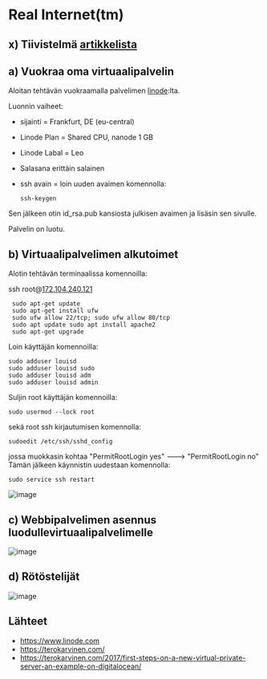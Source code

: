 # Real Internet(tm)

## x) Tiivistelmä [artikkelista](https://terokarvinen.com/2017/first-steps-on-a-new-virtual-private-server-an-example-on-digitalocean/)

## a) Vuokraa oma virtuaalipalvelin

Aloitan tehtävän vuokraamalla palvelimen [linode](https://www.linode.com):lta.

Luonnin vaiheet:

 - sijainti = Frankfurt, DE (eu-central)
 - Linode Plan = Shared CPU, nanode 1 GB
 - Linode Labal = Leo
 - Salasana erittäin salainen
 - ssh avain = loin uuden avaimen komennolla:

       ssh-keygen
       
Sen jälkeen otin id_rsa.pub kansiosta julkisen avaimen ja lisäsin sen sivulle.

Palvelin on luotu.


## b) Virtuaalipalvelimen alkutoimet



Alotin tehtävän terminaalissa komennoilla:

ssh root@[172.104.240.121](http://172.104.240.121)

     sudo apt-get update
     sudo apt-get install ufw
     sudo ufw allow 22/tcp; sudo ufw allow 80/tcp
     sudo apt update sudo apt install apache2
     sudo apt-get upgrade
        
Loin käyttäjän komennoilla:

    sudo adduser louisd
    sudo adduser louisd sudo
    sudo adduser louisd adm
    sudo adduser louisd admin
    
Suljin root käyttäjän komennoilla:

    sudo usermod --lock root

sekä root ssh kirjautumisen komennolla: 

    sudoedit /etc/ssh/sshd_config
    
jossa muokkasin kohtaa "PermitRootLogin yes" ---> "PermitRootLogin no"
Tämän jälkeen käynnistin uudestaan komennolla:

    sudo service ssh restart
        
        
        


![image](https://user-images.githubusercontent.com/112497215/217305996-14276f68-579b-4f5f-ab59-da25a6bf6ea6.png)


## c) Webbipalvelimen asennus luodullevirtuaalipalvelimelle

![image](https://user-images.githubusercontent.com/112497215/217308708-0e0c884b-d922-4124-ae15-eee5964dfee9.png)

 
## d) Rötöstelijät

![image](https://user-images.githubusercontent.com/112497215/217308289-251225d1-310a-47ea-babe-946a98af0115.png)


## Lähteet

 - https://www.linode.com
 - https://terokarvinen.com/
 - https://terokarvinen.com/2017/first-steps-on-a-new-virtual-private-server-an-example-on-digitalocean/

